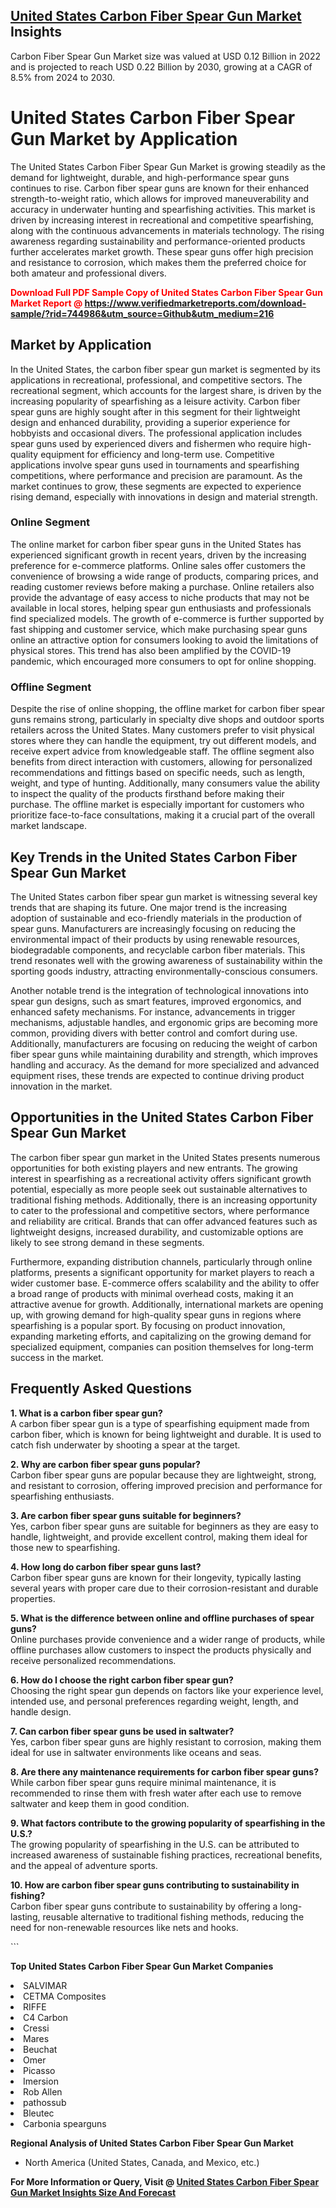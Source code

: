 <h2><a href="https://www.verifiedmarketreports.com/download-sample/?rid=744986&amp;utm_source=Github&amp;utm_medium=216" target="_blank">United States Carbon Fiber Spear Gun Market</a> Insights</h2><p>Carbon Fiber Spear Gun Market size was valued at USD 0.12 Billion in 2022 and is projected to reach USD 0.22 Billion by 2030, growing at a CAGR of 8.5% from 2024 to 2030.</p><p><h1>United States Carbon Fiber Spear Gun Market by Application</h1><p>The United States Carbon Fiber Spear Gun Market is growing steadily as the demand for lightweight, durable, and high-performance spear guns continues to rise. Carbon fiber spear guns are known for their enhanced strength-to-weight ratio, which allows for improved maneuverability and accuracy in underwater hunting and spearfishing activities. This market is driven by increasing interest in recreational and competitive spearfishing, along with the continuous advancements in materials technology. The rising awareness regarding sustainability and performance-oriented products further accelerates market growth. These spear guns offer high precision and resistance to corrosion, which makes them the preferred choice for both amateur and professional divers.</p><p><strong><p><span class=""><span style="color: #ff0000;"><strong>Download Full PDF Sample Copy of United States Carbon Fiber Spear Gun Market Report</strong> @ </span><a href="https://www.verifiedmarketreports.com/download-sample/?rid=744986&amp;utm_source=Github&amp;utm_medium=216" target="_blank">https://www.verifiedmarketreports.com/download-sample/?rid=744986&amp;utm_source=Github&amp;utm_medium=216</a></span></p></strong></p><h2>Market by Application</h2><p>In the United States, the carbon fiber spear gun market is segmented by its applications in recreational, professional, and competitive sectors. The recreational segment, which accounts for the largest share, is driven by the increasing popularity of spearfishing as a leisure activity. Carbon fiber spear guns are highly sought after in this segment for their lightweight design and enhanced durability, providing a superior experience for hobbyists and occasional divers. The professional application includes spear guns used by experienced divers and fishermen who require high-quality equipment for efficiency and long-term use. Competitive applications involve spear guns used in tournaments and spearfishing competitions, where performance and precision are paramount. As the market continues to grow, these segments are expected to experience rising demand, especially with innovations in design and material strength.</p><h3>Online Segment</h3><p>The online market for carbon fiber spear guns in the United States has experienced significant growth in recent years, driven by the increasing preference for e-commerce platforms. Online sales offer customers the convenience of browsing a wide range of products, comparing prices, and reading customer reviews before making a purchase. Online retailers also provide the advantage of easy access to niche products that may not be available in local stores, helping spear gun enthusiasts and professionals find specialized models. The growth of e-commerce is further supported by fast shipping and customer service, which make purchasing spear guns online an attractive option for consumers looking to avoid the limitations of physical stores. This trend has also been amplified by the COVID-19 pandemic, which encouraged more consumers to opt for online shopping.</p><h3>Offline Segment</h3><p>Despite the rise of online shopping, the offline market for carbon fiber spear guns remains strong, particularly in specialty dive shops and outdoor sports retailers across the United States. Many customers prefer to visit physical stores where they can handle the equipment, try out different models, and receive expert advice from knowledgeable staff. The offline segment also benefits from direct interaction with customers, allowing for personalized recommendations and fittings based on specific needs, such as length, weight, and type of hunting. Additionally, many consumers value the ability to inspect the quality of the products firsthand before making their purchase. The offline market is especially important for customers who prioritize face-to-face consultations, making it a crucial part of the overall market landscape.</p><h2>Key Trends in the United States Carbon Fiber Spear Gun Market</h2><p>The United States carbon fiber spear gun market is witnessing several key trends that are shaping its future. One major trend is the increasing adoption of sustainable and eco-friendly materials in the production of spear guns. Manufacturers are increasingly focusing on reducing the environmental impact of their products by using renewable resources, biodegradable components, and recyclable carbon fiber materials. This trend resonates well with the growing awareness of sustainability within the sporting goods industry, attracting environmentally-conscious consumers.</p><p>Another notable trend is the integration of technological innovations into spear gun designs, such as smart features, improved ergonomics, and enhanced safety mechanisms. For instance, advancements in trigger mechanisms, adjustable handles, and ergonomic grips are becoming more common, providing divers with better control and comfort during use. Additionally, manufacturers are focusing on reducing the weight of carbon fiber spear guns while maintaining durability and strength, which improves handling and accuracy. As the demand for more specialized and advanced equipment rises, these trends are expected to continue driving product innovation in the market.</p><h2>Opportunities in the United States Carbon Fiber Spear Gun Market</h2><p>The carbon fiber spear gun market in the United States presents numerous opportunities for both existing players and new entrants. The growing interest in spearfishing as a recreational activity offers significant growth potential, especially as more people seek out sustainable alternatives to traditional fishing methods. Additionally, there is an increasing opportunity to cater to the professional and competitive sectors, where performance and reliability are critical. Brands that can offer advanced features such as lightweight designs, increased durability, and customizable options are likely to see strong demand in these segments.</p><p>Furthermore, expanding distribution channels, particularly through online platforms, presents a significant opportunity for market players to reach a wider customer base. E-commerce offers scalability and the ability to offer a broad range of products with minimal overhead costs, making it an attractive avenue for growth. Additionally, international markets are opening up, with growing demand for high-quality spear guns in regions where spearfishing is a popular sport. By focusing on product innovation, expanding marketing efforts, and capitalizing on the growing demand for specialized equipment, companies can position themselves for long-term success in the market.</p><h2>Frequently Asked Questions</h2><p><strong>1. What is a carbon fiber spear gun?</strong><br> A carbon fiber spear gun is a type of spearfishing equipment made from carbon fiber, which is known for being lightweight and durable. It is used to catch fish underwater by shooting a spear at the target.</p><p><strong>2. Why are carbon fiber spear guns popular?</strong><br> Carbon fiber spear guns are popular because they are lightweight, strong, and resistant to corrosion, offering improved precision and performance for spearfishing enthusiasts.</p><p><strong>3. Are carbon fiber spear guns suitable for beginners?</strong><br> Yes, carbon fiber spear guns are suitable for beginners as they are easy to handle, lightweight, and provide excellent control, making them ideal for those new to spearfishing.</p><p><strong>4. How long do carbon fiber spear guns last?</strong><br> Carbon fiber spear guns are known for their longevity, typically lasting several years with proper care due to their corrosion-resistant and durable properties.</p><p><strong>5. What is the difference between online and offline purchases of spear guns?</strong><br> Online purchases provide convenience and a wider range of products, while offline purchases allow customers to inspect the products physically and receive personalized recommendations.</p><p><strong>6. How do I choose the right carbon fiber spear gun?</strong><br> Choosing the right spear gun depends on factors like your experience level, intended use, and personal preferences regarding weight, length, and handle design.</p><p><strong>7. Can carbon fiber spear guns be used in saltwater?</strong><br> Yes, carbon fiber spear guns are highly resistant to corrosion, making them ideal for use in saltwater environments like oceans and seas.</p><p><strong>8. Are there any maintenance requirements for carbon fiber spear guns?</strong><br> While carbon fiber spear guns require minimal maintenance, it is recommended to rinse them with fresh water after each use to remove saltwater and keep them in good condition.</p><p><strong>9. What factors contribute to the growing popularity of spearfishing in the U.S.?</strong><br> The growing popularity of spearfishing in the U.S. can be attributed to increased awareness of sustainable fishing practices, recreational benefits, and the appeal of adventure sports.</p><p><strong>10. How are carbon fiber spear guns contributing to sustainability in fishing?</strong><br> Carbon fiber spear guns contribute to sustainability by offering a long-lasting, reusable alternative to traditional fishing methods, reducing the need for non-renewable resources like nets and hooks.</p>```</p><p><strong>Top United States Carbon Fiber Spear Gun Market Companies</strong></p><div data-test-id=""><p><li>SALVIMAR</li><li> CETMA Composites</li><li> RIFFE</li><li> C4 Carbon</li><li> Cressi</li><li> Mares</li><li> Beuchat</li><li> Omer</li><li> Picasso</li><li> Imersion</li><li> Rob Allen</li><li> pathossub</li><li> Bleutec</li><li> Carbonia spearguns</li></p><div><strong>Regional Analysis of&nbsp;United States Carbon Fiber Spear Gun Market</strong></div><ul><li dir="ltr"><p dir="ltr">North America&nbsp;(United States, Canada, and Mexico, etc.)</p></li></ul><p><strong>For More Information or Query, Visit @&nbsp;</strong><strong><a href="https://www.verifiedmarketreports.com/product/carbon-fiber-spear-gun-market/?utm_source=Github&amp;utm_medium=216" target="_blank">United States Carbon Fiber Spear Gun Market Insights Size And Forecast</a></strong></p></div>
